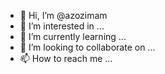 - 👋 Hi, I’m @azozimam
- 👀 I’m interested in ...
- 🌱 I’m currently learning ...
- 💞️ I’m looking to collaborate on ...
- 📫 How to reach me ...

<!---
azozimam/azozimam is a ✨ special ✨ repository because its `README.md` (this file) appears on your GitHub profile.
You can click the Preview link to take a look at your changes.
--->






